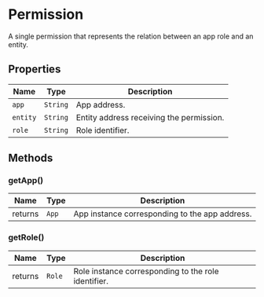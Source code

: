 # Permission

A single permission that represents the relation between an app role and an entity.

## Properties

| Name     | Type     | Description                              |
| -------- | -------- | ---------------------------------------- |
| `app`    | `String` | App address.                             |
| `entity` | `String` | Entity address receiving the permission. |
| `role`   | `String` | Role identifier.                         |

## Methods

### getApp()

| Name    | Type  | Description                                    |
| ------- | ----- | ---------------------------------------------- |
| returns | `App` | App instance corresponding to the app address. |

### getRole()

| Name    | Type   | Description                                         |
| ------- | ------ | --------------------------------------------------- |
| returns | `Role` | Role instance corresponding to the role identifier. |
